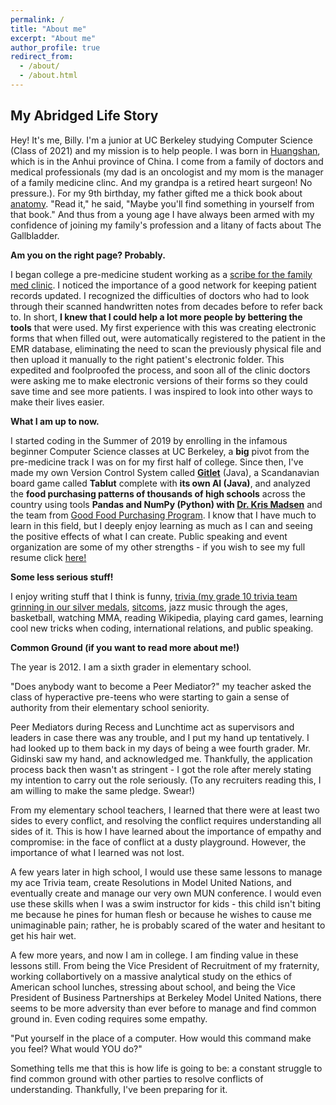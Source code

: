 ```yaml
---
permalink: /
title: "About me"
excerpt: "About me"
author_profile: true
redirect_from: 
  - /about/
  - /about.html
---
```

My Abridged Life Story
----------------------

Hey! It's me, Billy. I'm a junior at UC Berkeley studying Computer Science (Class of 2021) and my mission is to help people. I was born in [Huangshan](https://en.wikipedia.org/wiki/Huangshan), which is in the Anhui province of China. I come from a family of doctors and medical professionals (my dad is an oncologist and my mom is the manager of a family medicine clinc. And my grandpa is a retired heart surgeon! No pressure.). For my 9th birthday, my father gifted me a thick book about [anatomy](https://www.amazon.ca/Human-Anatomy-Definitive-Visual-Guide/dp/1465419543). "Read it," he said, "Maybe you'll find something in yourself from that book." And thus from a young age I have always been armed with my confidence of joining my family's profession and a litany of facts about The Gallbladder. 

**Am you on the right page? Probably.**

I began college a pre-medicine student working as a [scribe for the family med clinic](https://github.com/billylin57/billylin57.github.io/blob/master/images/Screen%20Shot%202020-04-11%20at%2012.28.19%20AM.png). I noticed the importance of a good network for keeping patient records updated. I recognized the difficulties of doctors who had to look through their scanned handwritten notes from decades before to refer back to. In short, **I knew that I could help a lot more people by bettering the tools** that were used. My first experience with this was creating electronic forms that when filled out, were automatically registered to the patient in the EMR database, eliminating the need to scan the previously physical file and then upload it manually to the right patient's electronic folder. This expedited and foolproofed the process, and soon all of the clinic doctors were asking me to make electronic versions of their forms so they could save time and see more patients. I was inspired to look into other ways to make their lives easier.

**What I am up to now.**

I started coding in the Summer of 2019 by enrolling in the infamous beginner Computer Science classes at UC Berkeley, a **big** pivot from the pre-medicine track I was on for my first half of college. Since then, I've made my own Version Control System called [**Gitlet**](https://github.com/billylin57/gitlet2) (Java), a Scandanavian board game called **Tablut** complete with **its own AI (Java)**, and analyzed the **food purchasing patterns of thousands of high schools** across the country using tools **Pandas and NumPy (Python) with [Dr. Kris Madsen](https://publichealth.berkeley.edu/people/kristine-madsen/)** and the team from [Good Food Purchasing Program](https://goodfoodpurchasing.org). I know that I have much to learn in this field, but I deeply enjoy learning as much as I can and seeing the positive effects of what I can create. Public speaking and event organization are some of my other strengths - if you wish to see my full resume click [here!](https://github.com/billylin57/billylin57.github.io/blob/master/files/Billy%20Lin%20RESUME.pdf)

**Some less serious stuff!**

I enjoy writing stuff that I think is funny, [trivia (my grade 10 trivia team grinning in our silver medals](https://github.com/billylin57/billylin57.github.io/blob/master/images/trivia%20for%20website.jpg), [sitcoms](https://billylin57.github.io/portfolio/sitcoms/), jazz music through the ages, basketball, watching MMA, reading Wikipedia, playing card games, learning cool new tricks when coding, international relations, and public speaking. 





**Common Ground (if you want to read more about me!)**

The year is 2012. I am a sixth grader in elementary school. 

"Does anybody want to become a Peer Mediator?" my teacher asked the class of hyperactive pre-teens who were starting to gain a sense of authority from their elementary school seniority. 

Peer Mediators during Recess and Lunchtime act as supervisors and leaders in case there was any trouble, and I put my hand up tentatively. I had looked up to them back in my days of being a wee fourth grader. Mr. Gidinski saw my hand, and acknowledged me. Thankfully, the application process back then wasn't as stringent - I got the role after merely stating my intention to carry out the role seriously. (To any recruiters reading this, I am willing to make the same pledge. Swear!)

From my elementary school teachers, I learned that there were at least two sides to every conflict, and resolving the conflict requires understanding all sides of it. This is how I have learned about the importance of empathy and compromise: in the face of conflict at a dusty playground. However, the importance of what I learned was not lost.

A few years later in high school, I would use these same lessons to manage my ace Trivia team, create Resolutions in Model United Nations, and eventually create and manage our very own MUN conference. I would even use these skills when I was a swim instructor for kids - this child isn't biting me because he pines for human flesh or because he wishes to cause me unimaginable pain; rather, he is probably scared of the water and hesitant to get his hair wet. 

A few more years, and now I am in college. I am finding value in these lessons still. From being the Vice President of Recruitment of my fraternity, working collabortively on a massive analytical study on the ethics of American school lunches, stressing about school, and being the Vice President of Business Partnerships at Berkeley Model United Nations, there seems to be more adversity than ever before to manage and find common ground in. Even coding requires some empathy. 

"Put yourself in the place of a computer. How would this command make you feel? What would YOU do?"

Something tells me that this is how life is going to be: a constant struggle to find common ground with other parties to resolve conflicts of understanding. Thankfully, I've been preparing for it.

